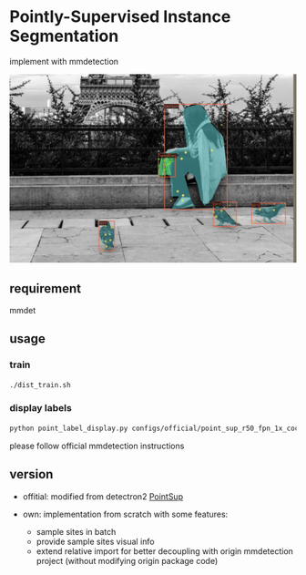 # Pointly-Supervised Instance Segmentation

implement with mmdetection

![label of sample points](./resources/point_mask_000000456496.jpg)

## requirement

mmdet

## usage

### train
``` bash
./dist_train.sh
```

### display labels

``` bash
python point_label_display.py configs/official/point_sup_r50_fpn_1x_coco.py --show-dir ./output
```

please follow official mmdetection instructions

## version

- offitial: modified from detectron2 [PointSup](https://github.com/facebookresearch/detectron2/tree/main/projects/PointSup)

- own: implementation from scratch with some features:
    - sample sites in batch
    - provide sample sites visual info
    - extend relative import for better decoupling with origin mmdetection project (without modifying origin package code)